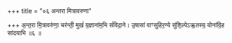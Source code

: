 +++
title = "०६ अन्तरा मित्रावरुणा"

+++
अ॒न्त॒रा मि॒त्रावरु॑णा॒ चर॑न्ती॒ मुखं॑ य॒ज्ञाना॑म॒भि सं॑विदा॒ने। उ॒षासा॑ वाꣳसुहिर॒ण्ये सु॑शि॒ल्पेऽऋ॒तस्य॒ योना॑वि॒ह सा॑दयाभि ॥६ ॥